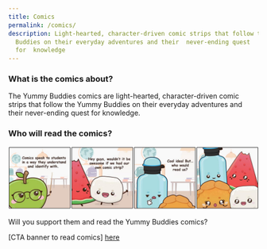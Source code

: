 ```yaml
---
title: Comics
permalink: /comics/
description: Light-hearted, character-driven comic strips that follow the Yummy
  Buddies on their everyday adventures and their  never-ending quest
  for  knowledge
---
```

### What is the comics about?
The Yummy Buddies comics are light-hearted, character-driven comic strips that follow the Yummy Buddies on their everyday adventures and their&nbsp;never-ending quest for&nbsp;knowledge.

### Who will read the comics?
![](/images/Comics/Website/comics.jpg)

Will you support them and read the Yummy Buddies comics?

[CTA banner to read comics]
[here](/yummy-bites/bouncy/family/)